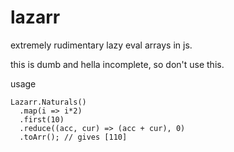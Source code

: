 # lazarr
extremely rudimentary lazy eval arrays in js.

this is dumb and hella incomplete, so don't use this.

usage
```
Lazarr.Naturals()
  .map(i => i*2)
  .first(10)
  .reduce((acc, cur) => (acc + cur), 0)
  .toArr(); // gives [110]
```
